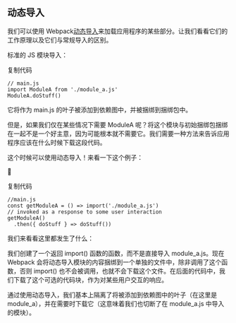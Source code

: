 ## 动态导入

我们可以使用 Webpack[动态导入](https://webpack.js.org/guides/code-splitting/)来加载应用程序的某些部分。让我们看看它们的工作原理以及它们与常规导入的区别。

标准的 JS 模块导入：



复制代码



```
// main.js
import ModuleA from './module_a.js'
ModuleA.doStuff()
```

它将作为 main.js 的叶子被添加到依赖图中，并被捆绑到捆绑包中。

但是，如果我们仅在某些情况下需要 ModuleA 呢？将这个模块与初始捆绑包捆绑在一起不是一个好主意，因为可能根本就不需要它。我们需要一种方法来告诉应用程序应该在什么时候下载这段代码。

这个时候可以使用动态导入！来看一下这个例子：



复制代码



```
//main.js
const getModuleA = () => import('./module_a.js')
// invoked as a response to some user interaction
getModuleA()
  .then({ doStuff } => doStuff())
```

我们来看看这里都发生了什么：

我们创建了一个返回 import() 函数的函数，而不是直接导入 module_a.js。现在 Webpack 会将动态导入模块的内容捆绑到一个单独的文件中，除非调用了这个函数，否则 import() 也不会被调用，也就不会下载这个文件。在后面的代码中，我们下载了这个可选的代码块，作为对某些用户交互的响应。

通过使用动态导入，我们基本上隔离了将被添加到依赖图中的叶子（在这里是 module_a），并在需要时下载它（这意味着我们也切断了在 module_a.js 中导入的模块）。